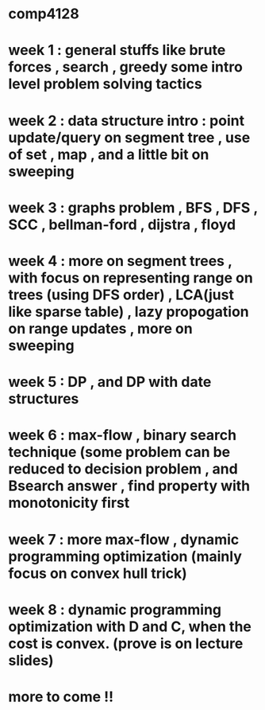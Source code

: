 # comp4128
# week 1 : general stuffs like brute forces , search , greedy some intro level problem solving tactics
#
# week 2 : data structure intro : point update/query on segment tree , use of set , map , and a little bit on sweeping
#
# week 3 : graphs problem , BFS , DFS , SCC , bellman-ford , dijstra , floyd
#
# week 4 : more on segment trees , with focus on representing range on trees (using DFS order) , LCA(just like sparse table) , lazy propogation on range updates , more on sweeping
#
# week 5 : DP , and DP with date structures
#
# week 6 : max-flow , binary search technique (some problem can be reduced to decision problem , and Bsearch answer , find property with monotonicity first
#
# week 7 : more max-flow , dynamic programming optimization (mainly focus on convex hull trick)
#
# week 8 : dynamic programming optimization with D and C, when the cost is convex. (prove is on lecture slides)
#
# more to come !!
